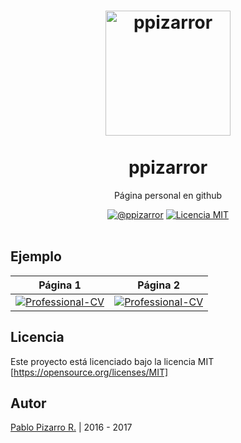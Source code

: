 <h1 align="center">
  <a href="http://ppizarror.com/" title="ppizarror">
    <img alt="ppizarror" src="http://ppizarror.com/icon.png" width="200px" height="200px" />
  </a>
  <br /><br />
  ppizarror</h1>
<p align="center">Página personal en github</p>
<div align="center"><a href="http://ppizarror.com"><img alt="@ppizarror" src="http://ppizarror.com/badges/autor.svg" /></a>
<a href="https://opensource.org/licenses/MIT/"><img alt="Licencia MIT" src="http://ppizarror.com/badges/licenciamit.svg" /></a>
</div><br />

## Ejemplo
| Página 1 | Página 2 |
|:---:|:---:|
| [![Professional-CV](http://latex.ppizarror.com/examples/professional_cv/p1.png)](https://github.com/Template-Latex/Professional-CV/raw/master/cv.pdf)  | [![Professional-CV](http://latex.ppizarror.com/examples/professional_cv/p2.png)](https://github.com/Template-Latex/Professional-CV/raw/master/cv.pdf) |

## Licencia
Este proyecto está licenciado bajo la licencia MIT [https://opensource.org/licenses/MIT]

## Autor
<a href="http://ppizarror.com" title="ppizarror">Pablo Pizarro R.</a> | 2016 - 2017
